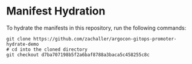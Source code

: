 # Manifest Hydration

To hydrate the manifests in this repository, run the following commands:

```shell
git clone https://github.com/zachaller/argocon-gitops-promoter-hydrate-demo
# cd into the cloned directory
git checkout d7ba707198b5f2a6baf8788a3baca5c458255c8c
```

